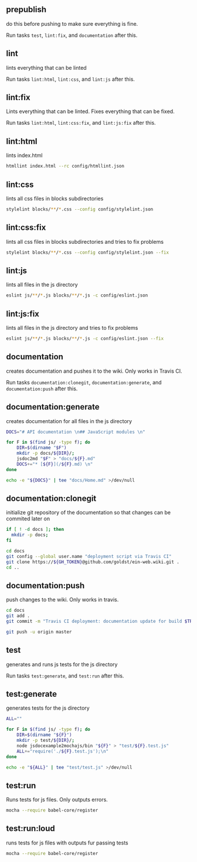 ## prepublish

do this before pushing to make sure everything is fine.

Run tasks `test`, `lint:fix`, and `documentation` after this.

## lint

lints everything that can be linted

Run tasks `lint:html`, `lint:css`, and `lint:js` after this.

## lint:fix

Lints everything that can be linted.
Fixes everything that can be fixed.

Run tasks `lint:html`, `lint:css:fix`, and `lint:js:fix` after this.

## lint:html

lints index.html

```bash
htmllint index.html --rc config/htmllint.json
```

## lint:css

lints all css files in blocks subdirectories

```bash
stylelint blocks/**/*.css --config config/stylelint.json
```

## lint:css:fix

lints all css files in blocks subdirectories and tries to fix problems

```bash
stylelint blocks/**/*.css --config config/stylelint.json --fix
```

## lint:js

lints all files in the js directory

```bash
eslint js/**/*.js blocks/**/*.js -c config/eslint.json
```

## lint:js:fix

lints all files in the js directory and tries to fix problems

```bash
eslint js/**/*.js blocks/**/*.js -c config/eslint.json --fix
```

## documentation

creates documentation and pushes it to the wiki. Only works in Travis CI.

Run tasks `documentation:clonegit`, `documentation:generate`, and `documentation:push` after this.

## documentation:generate

creates documentation for all files in the js directory

```bash
DOCS="# API documentation \n## JavaScript modules \n"

for F in $(find js/ -type f); do
    DIR=$(dirname "$F")
    mkdir -p docs/${DIR}/;
    jsdoc2md "$F" > "docs/${F}.md"
    DOCS+="* [${F}](/${F}.md) \n"
done

echo -e "${DOCS}" | tee "docs/Home.md" >/dev/null
```

## documentation:clonegit

initialize git repository of the documentation so that changes can be commited later on

```bash
if [ ! -d docs ]; then
  mkdir -p docs;
fi

cd docs
git config --global user.name "deployment script via Travis CI"
git clone https://${GH_TOKEN}@github.com/goldst/ein-web.wiki.git .
cd ..
```

## documentation:push

push changes to the wiki. Only works in travis.

```bash
cd docs
git add .
git commit -m "Travis CI deployment: documentation update for build $TRAVIS_BUILD_NUMBER"

git push -u origin master
```

## test

generates and runs js tests for the js directory

Run tasks `test:generate`, and `test:run` after this.

## test:generate

generates tests for the js directory

```bash
ALL=""

for F in $(find js/ -type f); do
    DIR=$(dirname "${F}")
    mkdir -p test/${DIR}/;
    node jsdocexample2mochajs/bin "${F}" > "test/${F}.test.js"
    ALL+="require('./${F}.test.js');\n"
done

echo -e "${ALL}" | tee "test/test.js" >/dev/null
```

## test:run

Runs tests for js files. Only outputs errors.

```bash
mocha --require babel-core/register
```

## test:run:loud

runs tests for js files with outputs fur passing tests

```bash
mocha --require babel-core/register
```
